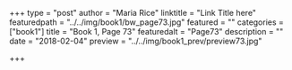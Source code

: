 +++
type = "post"
author = "Maria Rice"
linktitle = "Link Title here"
featuredpath = "../../img/book1/bw_page73.jpg"
featured = ""
categories = ["book1"]
title = "Book 1, Page 73"
featuredalt = "Page73"
description = ""
date = "2018-02-04"
preview = "../../img/book1_prev/preview73.jpg"

+++

